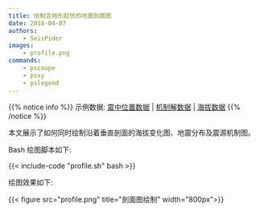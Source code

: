 ```yaml
---
title: 绘制含地形起伏的地震剖面图
date: 2018-04-07
authors:
    - SeisPider
images:
    - profile.png
commands:
    - pscoupe
    - psxy
    - pslegend
---
```

{{% notice info %}}
示例数据:
[震中位置数据](/example/ex019/event.loc.info) |
[机制解数据](/example/ex019/beachballs.info) |
[海拔数据](/example/ex019/elev.csv)
{{% /notice %}}

本文展示了如何同时绘制沿着垂直剖面的海拔变化图、地震分布及震源机制图。

Bash 绘图脚本如下:

{{< include-code "profile.sh" bash >}}

绘图效果如下:

{{< figure src="profile.png" title="剖面图绘制" width="800px">}}
